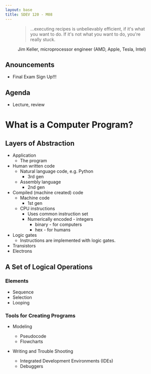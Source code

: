 ```yaml
---
layout: base
title: SDEV 120 - M08
---
```


<figure>
    <blockquote>
        ...executing recipes is unbelievably efficient, if it's what you want to do. If it's not what you want to do, you're really stuck.
    </blockquote>
    <figcaption>
        Jim Keller, microprocessor engineer (AMD, Apple, Tesla, Intel)
    </figcaption>
</figure>


## Anouncements

* Final Exam Sign Up!!!

## Agenda
 * Lecture, review

# What is a Computer Program?

## Layers of Abstraction

* Application
    * The program
* Human written code
    * Natural language code, e.g. Python 
        * 3rd gen
    * Assembly language 
        * 2nd gen
* Compiled (machine created) code 
    * Machine code
        * 1st gen
    * CPU instructions
        * Uses common instruction set
        * Numerically encoded - integers
            * binary - for computers
            * hex - for humans
* Logic gates
    * Instructions are implemented with logic gates.
* Transistors
* Electrons

## A Set of Logical Operations

### Elements

* Sequence
* Selection
* Looping

### Tools for Creating Programs

* Modeling
    * Pseudocode
    * Flowcharts

* Writing and Trouble Shooting
    * Integrated Development Environments (IDEs)
    * Debuggers
